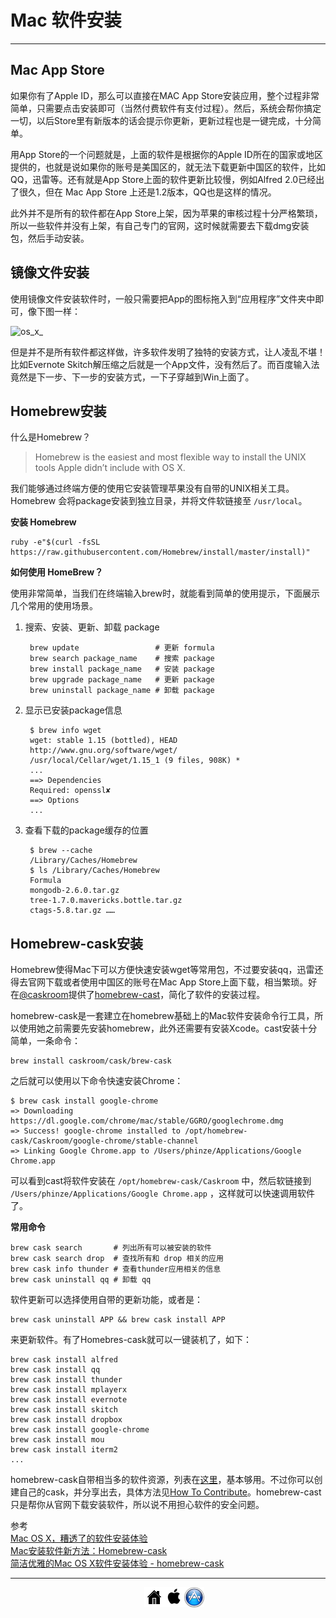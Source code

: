 # Mac 软件安装
---

## Mac App Store

如果你有了Apple ID，那么可以直接在MAC App Store安装应用，整个过程非常简单，只需要点击安装即可（当然付费软件有支付过程）。然后，系统会帮你搞定一切，以后Store里有新版本的话会提示你更新，更新过程也是一键完成，十分简单。

用App Store的一个问题就是，上面的软件是根据你的Apple ID所在的国家或地区提供的，也就是说如果你的账号是美国区的，就无法下载更新中国区的软件，比如QQ，迅雷等。还有就是App Store上面的软件更新比较慢，例如Alfred 2.0已经出了很久，但在 Mac App Store 上还是1.2版本，QQ也是这样的情况。

此外并不是所有的软件都在App Store上架，因为苹果的审核过程十分严格繁琐，所以一些软件并没有上架，有自己专门的官网，这时候就需要去下载dmg安装包，然后手动安装。

## 镜像文件安装

使用镜像文件安装软件时，一般只需要把App的图标拖入到“应用程序”文件夹中即可，像下图一样：

![os_x_][1]

但是并不是所有软件都这样做，许多软件发明了独特的安装方式，让人凌乱不堪！比如Evernote Skitch解压缩之后就是一个App文件，没有然后了。而百度输入法竟然是下一步、下一步的安装方式，一下子穿越到Win上面了。

## Homebrew安装

什么是Homebrew？

> Homebrew is the easiest and most flexible way to install the UNIX tools Apple didn’t include with OS X.

我们能够通过终端方便的使用它安装管理苹果没有自带的UNIX相关工具。Homebrew 会将package安装到独立目录，并将文件软链接至 `/usr/local`。

**安装 Homebrew**

	ruby -e"$(curl -fsSL https://raw.githubusercontent.com/Homebrew/install/master/install)"

**如何使用 HomeBrew？**

使用非常简单，当我们在终端输入brew时，就能看到简单的使用提示，下面展示几个常用的使用场景。

1. 搜索、安装、更新、卸载 package

		brew update                 # 更新 formula
		brew search package_name    # 搜索 package
		brew install package_name   # 安装 package
		brew upgrade package_name   # 更新 package
		brew uninstall package_name # 卸载 package

2. 显示已安装package信息

		$ brew info wget
		wget: stable 1.15 (bottled), HEAD
		http://www.gnu.org/software/wget/
		/usr/local/Cellar/wget/1.15_1 (9 files, 908K) *
		...
		==> Dependencies
		Required: openssl✘
		==> Options
		...
 
3. 查看下载的package缓存的位置

		$ brew --cache
		/Library/Caches/Homebrew
		$ ls /Library/Caches/Homebrew
		Formula                                
		mongodb-2.6.0.tar.gz
		tree-1.7.0.mavericks.bottle.tar.gz
		ctags-5.8.tar.gz …… 

## Homebrew-cask安装

Homebrew使得Mac下可以方便快速安装wget等常用包，不过要安装qq，迅雷还得去官网下载或者使用中国区的账号在Mac App Store上面下载，相当繁琐。好在[@caskroom](https://github.com/caskroom)提供了[homebrew-cast](https://github.com/caskroom/homebrew-cask)，简化了软件的安装过程。

homebrew-cask是一套建立在homebrew基础上的Mac软件安装命令行工具，所以使用她之前需要先安装homebrew，此外还需要有安装Xcode。cast安装十分简单，一条命令：

	brew install caskroom/cask/brew-cask

之后就可以使用以下命令快速安装Chrome：

	$ brew cask install google-chrome
	=> Downloading https://dl.google.com/chrome/mac/stable/GGRO/googlechrome.dmg
	=> Success! google-chrome installed to /opt/homebrew-cask/Caskroom/google-chrome/stable-channel
	=> Linking Google Chrome.app to /Users/phinze/Applications/Google Chrome.app

可以看到cast将软件安装在 `/opt/homebrew-cask/Caskroom` 中，然后软链接到 `/Users/phinze/Applications/Google Chrome.app` ，这样就可以快速调用软件了。

**常用命令**

	brew cask search       # 列出所有可以被安装的软件
	brew cask search drop  # 查找所有和 drop 相关的应用
	brew cask info thunder # 查看thunder应用相关的信息
	brew cask uninstall qq # 卸载 qq

软件更新可以选择使用自带的更新功能，或者是：

	brew cask uninstall APP && brew cask install APP

来更新软件。有了Homebres-cask就可以一键装机了，如下：

	brew cask install alfred
	brew cask install qq
	brew cask install thunder
	brew cask install mplayerx
	brew cask install evernote
	brew cask install skitch
	brew cask install dropbox
	brew cask install google-chrome
	brew cask install mou
	brew cask install iterm2
	...

homebrew-cask自带相当多的软件资源，列表在[这里](https://github.com/caskroom/homebrew-cask/tree/master/Casks)，基本够用。不过你可以创建自己的cask，并分享出去，具体方法见[How To Contribute](https://github.com/caskroom/homebrew-cask/blob/master/CONTRIBUTING.md)。homebrew-cast只是帮你从官网下载安装软件，所以说不用担心软件的安全问题。

参考  
[Mac OS X，糟透了的软件安装体验](http://ksmx.me/broken-user-experience-of-installation-applications-on-mac-os-x/)  
[Mac安装软件新方法：Homebrew-cask](http://www.yangzhiping.com/tech/homebrew-cask.html)  
[简洁优雅的Mac OS X软件安装体验 - homebrew-cask](http://ksmx.me/homebrew-cask-cli-workflow-to-install-mac-applications/)  

[1]: http://xuelangzf-github.qiniudn.com/os_x_how_to_setup_app.png

---
<ul style="list-style:none; width:100px; margin:0 auto;">
<li style="float:left"><a href="http://zhaofei.tk/MacOSX"><img src="../resource/home.png" ></a></li>
<li style="float:left"><a href="https://github.com/xuelangZF/MacOSX/blob/gh-pages/os-x/os-x_summary.md"><img src="../resource/os-x.png" ></a></li>
<li style="float:left"><a href="https://github.com/xuelangZF/MacOSX/blob/gh-pages/apps/apps_summary.md"><img src="../resource/apps.png" ></a></li>
</ul> </div>
